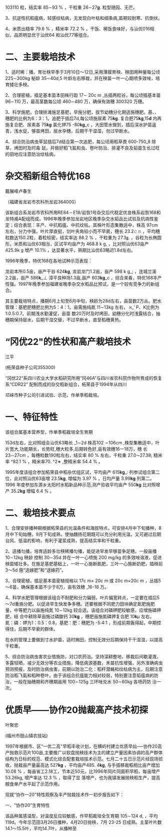 103­110 粒，结实率 85∼93 % ，千粒重 26∼27𝐠. 粒型随园、无芒。

3、抗逆性抗稻瘟病，轻感纹枯病，无发现白叶枯和细条病,苗期较耐寒、抗倒伏。

4、米质出糙率 79.6 % ，精米率 72.2 % ，干饭、稀饭食味好，与汕优016相似，品质明显优于汕优64 和汕优77等组合。

# 二、主要栽培技术

1、适时稀：播、育壮秧早季于3月10日～12日,采用薄膜育秧、秧田用种量每公顷 225∼300kg 秘龄 35∼40d,5 叶龄左右移栽，并在秧苗一叶一心期喷多效唑，培育矮壮多秧。

2、合理密植，插足基本苗本田株行距 17∼  20c m ,丛插两粒谷，每公顷插基本苗 96∼110 万，最高茎数每公顷 460∼480 万，确保有效穗 300­320 万穗。

3、科学施肥，合理排滩施足基肥，早施分肥，拔节幼穗分化期适施穗肥。基、、穗肥的比例为6：3：1。追肥于插后7d,每公顷施尿素 75𝐤𝐠. 复合肥75𝐤𝐠,15𝐝 内再施复合肥、尿素各 75𝐤𝐠 氯化钾75  -80𝐤𝐠_c ，大田管水做到，插后深水护苗返青，浅水促，够苗烤田，层水孕穗，后期干干湿湿，勿过早断水。

4、综合防治病虫草鼠插后7d结合第一次追肥，每公顷用稻草畏 600-750_8 除草，烤田时及时毒 鼠，并做好稻飞虱和虫、卷叶防治、排灌不良及韬苗生长过旺的田地应注意防治纹枯病。

# 杂交稻新组合特优168

戴展峰卢春生

（福建省龙岩市农科所龙岩364000）

该新组合系龙岩市农科所用RE84－E18/岩恢1号杂交后代稳定优良株系岩恢168和龙特甫A配组而成，1996年晚季参加龙岩地区晚季杂交水韬品比试验及抗病性鉴定；综合表现：丰产、中抗稻瘟、中抗纹枯。其株叶形态集散适中，株高 97cm 左右，分力中强，叶片厚直挺，剑叶夹角较小而不早衰，穗长 23.2𝚌 𝚖 ，平均穗粒数达150.2粒，着粒较密，结实率达 88.2 % ，干粒重为 27.3𝐠. ，谷粒为长椭圆形，米质和汕优63相当，区试平均亩产为 468.8 k g, ，比对照汕优63亩产 425.9k g 增产 10.1% ，达显著水平，熟期比汕优63略迟1.8d左右。

1996年晚季，特优168在各地试种示范表现：

龙岩本所0.5亩，亩产干谷 624𝐤𝐠, 龙岩龙门1.2亩，亩产 598 k g_; ，连城兰溪2.2亩，亩产 586𝐤_⊥ 漳平良种场1.3亩,亩产 603𝐤𝐠_c ，综合来看，特优168丰产性强。1997年晚季参加福建省晚季杂交水稻品比预试，是一个较有竞争力的新组合。

其主要裁培特点，播期6月上旬至6月中旬，秧龄为28d左右，亩苗数2万丛。肥水管理：基肥肥穗肥比例为5：4：1。亩需施纯氮 11∼13kg 左右， ℵ_‵ P、K比例为1:0.5:0.7。前期浅水勤灌促，亩苗 数20万时及时烤田，幼穗分化时浅露结合，抽穗期保持层水，后期干湿交替，不过早断水，直至稻穗黄热。

# “冈优22"的性状和高产栽培技术

江平

(柘荣县种子公司355300)

“冈优22“系四川农业大学水稻研究所用“冈46A”与四川省农科院作物所育成的恢复系“CDR22” 配制而成的杂交稻新组合，柘荣县于1994年从四川

邛崃市种子公司引进试验、示范，作单季稻裁培。

# 一、特征特性

该组合属基本营养型，作单季稻裁培全生育期

153d左右，比对照组合汕优63略长 _1∼2d 株高102 ∼106cm ,株型集散适中，叶片宽大,功能期长，长势旺,穗大粒多,后期转色好,亩有效穗16一18万，穗 长 23∼27cm ，每穗粒数190粒左右，结实率 80 % 左右，千粒重 27.0∼27.38; 糙米率 ^82.1 % ，精米率70. ^2∗ ,整精米率 54.4 % 。

1995年度该组合参加柘荣县中稻杂优组区试，平均亩产 615𝐤𝐠_: 列参试组合第二位，此对照汕优63亩增 23.5𝐤𝐠, 增幅为 3.97 % ，日均产量 3.99𝐤𝐠 列第二。1996 年度参加东源乡太阳村水稻新品种示范,测产验收平均亩产 550𝐤𝐠 比对照增产 35.2𝐤𝐠 增幅 6.4 % 。

# 二、栽培技术要点

1、合理安排播种期根据柘荣县的光温条件和海拔特点，可安排4月中下旬播种，8月中下旬始穗，9月下旬成熟，使抽魏扬花期既可以充分利用光温，又可避过后期台风、低温的影响，有利于灌浆成熟，提高结实率和千粒重。

2、适播匀播，培育适龄多壮秧稀播匀播，能促进早发早够苗争足穗。一般亩播 10∼12kg 秧龄 控制 30∼35d 并在一叶一心喷施 200 mg/kg 的多效唑溶液，促进秧苗矮壮多。在施足基肥基础上，一叶一心施断氮肥，三叶一心施断奶肥，插秧前3～5d 施“送嫁肥”和“送嫁药”。

3、合理密植，插足基本苗密植规格以 17c m×  20c m 或 20c m×20c m ，丛插5～6苗，确保基本苗不少于8万，亩有效穗 _16-18 万。

4、科学水肥管理根据该组合不耐肥和分力偏弱，叶片偏宽转点，一定要在插后5～7d重施分肥。以促进早生快发争多穗。还要根据不同肥力田块确定氮肥施肥量，中等肥力以亩施纯氮 10∼12kg 较合适。该组合对磷钾肥较敏感，应增施磷钾肥，结 合中耕除草亩施过磷酸钙 30𝐤𝐠 ，穗肥亩施氮磷钾复合肥 10𝐤μ 左右，氮：磷：钾为1：0.5：0.8，基肥：肥：穗肥为 -5:4:1 ，形成前期轰得起，中期控得住，后期不早衰的群体。

在水的管理上要做到寸水护苗，适时搁田，控制无效分后期保持干干湿湿，以提高千粒重。

5、综合防治病虫害农业借施防，对口农药治。坚持深耕整地，移裁后间歇灌溉，多露轻晒，减少无效分等农业措施，降低病源基数，禾苗抗性增强，另外准确病虫预测预报，及时防治病虫害。前期以防治二化：稻杆潜蝇和纹枯病为主，后期注意防治稻飞虱和稻种卷叶。由于该组合抗瘟能力相对较弱，特别要注意韬瘟病的防治，一般在抽穗期和齐穗期亩用 100∼125g 三环唑兑水 50∼60kg 各喷药防 治一次。

# 优质早——协作20抛裁高产技术初探

叶聚忠

(福州市鼓山镇农技站)

1997年根据市、区“一优二高"早稻丰收计划，在横屿村建立优质早灿-—协作20高产抛救示范片100亩,主要推广以软盘抛秧技术为主的建立产量因素协调的高产群体结构为日标的规范、模式化综合配套栽培技术示范。七月二十五日示范片经现场验收，抛栽亩产量最高达 527𝐤𝐠 ，平均亩产485. 4𝐤𝐠, 与手插移栽稻相比亩产增加 10.08 % ，每亩省工2.18工，节本近50元，比1996年同片同面积早稻，每亩增产 53.26kg, 增产率达 12.3 % ，取得了显 落增产，也为我镇发展抛秧稻生产，提高粮食单产水平起了示范作用。

现就“协作一20"特性观察及丰产抛栽技术作一初步报告如下：

一、“协作20"生育特性

该品种属感温型，对温度反应较敏感，作早稻裁培全生育期 105∼124 d, ，平均119d。今年示范田3月26日播种，4月20日抛秧，7月 23-25 日成熟。主茎叶片数14.1～15.5叶，平均14.7叶，从播种至